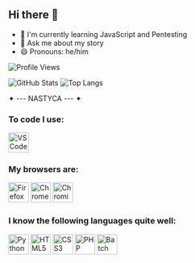 ## Hi there 👋

- 🌱 I'm currently learning JavaScript and Pentesting
- 💬 Ask me about my story
- 😄 Pronouns: he/him

![Profile Views](https://komarev.com/ghpvc/?username=nastyca&label=Profile%20views&color=0085ff&style=flat)

![GitHub Stats](https://github-readme-stats.vercel.app/api?username=Nastyca&show_icons=true&theme=radical) 
![Top Langs](https://github-readme-stats.vercel.app/api/top-langs/?username=Nastyca&layout=compact&theme=radical)

✦ --- NASTYCA --- ✦

### To code I use:
<img src="https://upload.wikimedia.org/wikipedia/commons/thumb/9/9a/Visual_Studio_Code_1.35_icon.svg/1024px-Visual_Studio_Code_1.35_icon.svg.png" width="40" height="40" alt="VSCode Logo" />

### My browsers are:
<img src="https://upload.wikimedia.org/wikipedia/commons/8/84/Mozilla_Firefox_3.5_logo.png" width="40" height="40" alt="Firefox Logo" /> <img src="https://upload.wikimedia.org/wikipedia/commons/thumb/e/e1/Google_Chrome_icon_%28February_2022%29.svg/2048px-Google_Chrome_icon_%28February_2022%29.svg.png" width="40" height="40" alt="Chrome Logo" /> <img src="https://upload.wikimedia.org/wikipedia/commons/2/28/Chromium_Logo.svg" width="40" height="40" alt="Chromium Logo" />

### I know the following languages quite well:
<img src="https://cdn.freebiesupply.com/logos/large/2x/python-5-logo-png-transparent.png" width="40" height="40" alt="Python Logo" /> <img src="https://upload.wikimedia.org/wikipedia/commons/6/61/HTML5_logo_and_wordmark.svg" width="40" height="40" alt="HTML5 Logo" /> <img src="https://upload.wikimedia.org/wikipedia/commons/d/d5/CSS3_logo_and_wordmark.svg" width="40" height="40" alt="CSS3 Logo" /> <img src="https://camo.githubusercontent.com/92a977256f3f2b4ef99e6684c1d88f1ac0394ed909893e5e56cb3539a31f2590/68747470733a2f2f63646e2e6a7364656c6976722e6e65742f67682f64657669636f6e732f64657669636f6e2f69636f6e732f7068702f7068702d6f726967696e616c2e737667" width="40" height="40" alt="PHP Logo" /> <img src="https://simplifyingtechblog.wordpress.com/wp-content/uploads/2017/07/batch-file-commands.png" width="40" height="40" alt="Batch Script Logo" />

